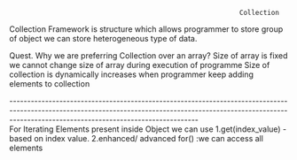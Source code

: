                                                               Collection
Collection Framework is structure which allows programmer to store group of object
we can store heterogeneous type of data. 

Quest. Why we are preferring  Collection over an array?
      Size of array is fixed we cannot change size of array during execution of programme
      Size of collection is dynamically increases when programmer keep adding elements to collection

-----------------------------------------------------------------------------------------------------------------------------------------------------------------------------------------------------------------\
For Iterating Elements present inside Object we can use 
 1.get(index_value) -based on  index value.
 2.enhanced/ advanced for() :we can access all elements 
 

